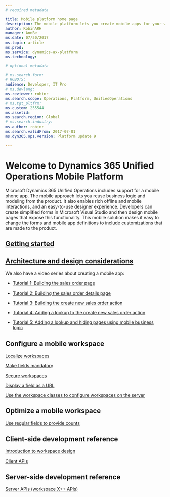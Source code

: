 ```yaml
---
# required metadata

title: Mobile platform home page
description: The mobile platform lets you create mobile apps for your workspaces.
author: RobinARH
manager: AnnBe
ms.date: 07/20/2017
ms.topic: article
ms.prod: 
ms.service: dynamics-ax-platform
ms.technology: 

# optional metadata

# ms.search.form: 
# ROBOTS: 
audience: Developer, IT Pro
# ms.devlang: 
ms.reviewer: robinr
ms.search.scope: Operations, Platform, UnifiedOperations
# ms.tgt_pltfrm: 
ms.custom: 255544
ms.assetid: 
ms.search.region: Global
# ms.search.industry: 
ms.author: robinr
ms.search.validFrom: 2017-07-01
ms.dyn365.ops.version: Platform update 9

---
```


# Welcome to Dynamics 365 Unified Operations Mobile Platform

Microsoft Dynamics 365 Unified Operations includes support for a mobile phone app. The mobile approach lets you reuse business logic and modeling from the product. It also enables rich offline and mobile interactions, and an easy-to-use designer experience. Developers can create simplified forms in Microsoft Visual Studio and then design mobile pages that expose this functionality. This mobile solution makes it easy to change the forms and mobile app definitions to include customizations that are made to the product. 

## [Getting started](mobile-platform-getting-started.md) 

## [Architecture and design considerations](mobile-platform-architecture.md) 

We also have a video series about creating a mobile app:

- [Tutorial 1: Building the sales order page](https://youtu.be/PdegfBxifl8)

- [Tutorial 2: Building the sales order details page](https://youtu.be/mF-vlbnRte0)

- [Tutorial 3: Building the create new sales order action](https://youtu.be/VYw9oTv9t3o)

- [Tutorial 4: Adding a lookup to the create new sales order action](https://youtu.be/eNJKd0IYmZk)

- [Tutorial 5: Adding a lookup and hiding pages using mobile business logic](https://youtu.be/kIJKk9J8FvI)

## Configure a mobile workspace
[Localize workspaces](scenarios/localizing-workspaces-on-server.md)

[Make fields mandatory](scenarios/marking-fields-mandatory.md)

[Secure workspaces](scenarios/securing-workspaces.md)

[Display a field as a URL](scenarios/show-field-as-url.md)

[Use the workspace classes to configure workspaces on the server](scenarios/workspace-classes.md)

## Optimize a mobile workspace
[Use regular fields to provide counts](scenarios/using-regular-fields-for-count.md)

## Client-side development reference
[Introduction to workspace design](scenarios/design-overview.md)

[Client APIs](client-apis/client-apis-reference.md)

## Server-side development reference
[Server APIs (workspace X++ APIs)](mobile-workspace-server-apis.md)


